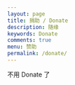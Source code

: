```yaml
---
layout: page
title: 捐助 / Donate
description: 随缘
keywords: Donate
comments: true
menu: 赞助
permalink: /donate/
---
```


不用 Donate 了

